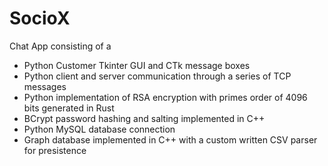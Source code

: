 # SocioX

Chat App consisting of a 
- Python Customer Tkinter GUI and CTk message boxes
- Python client and server communication through a series of TCP messages
- Python implementation of RSA encryption with primes order of 4096 bits generated in Rust
- BCrypt password hashing and salting implemented in C++
- Python MySQL database connection
- Graph database implemented in C++ with a custom written CSV parser for presistence

  
